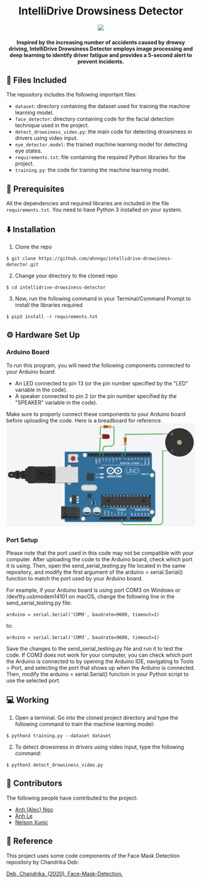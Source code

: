 <h1 align="center">IntelliDrive Drowsiness Detector</h1>

<div align= "center"><img src="https://github.com/ahnngo/intellidrive-drowsiness-detector/blob/main/image/istockphoto-467514262-612x612.jpg"/>
  <h4>Inspired by the increasing number of accidents caused by drowsy driving, IntelliDrive Drowsiness Detector employs image processing and deep learning to identify driver fatigue and provides a 5-second alert to prevent incidents.
  </h4>
</div>


## :file_folder: Files Included

The repository includes the following important files:

- `dataset`: directory containing the dataset used for training the machine learning model.
- `face_detector`: directory containing code for the facial detection technique used in the project.
- `detect_drowsiness_video.py`: the main code for detecting drowsiness in drivers using video input.
- `eye_detector.model`: the trained machine learning model for detecting eye states.
- `requirements.txt`: file containing the required Python libraries for the project.
- `training.py`: the code for training the machine learning model.

## 🔏 Prerequisites

All the dependencies and required libraries are included in the file `requirements.txt`. You need to have Python 3 installed on your system.

## ⬇️ Installation

1. Clone the repo

```
$ git clone https://github.com/ahnngo/intellidrive-drowsiness-detector.git
```

2. Change your directory to the cloned repo 

```
$ cd intellidrive-drowsiness-detector
```

3. Now, run the following command in your Terminal/Command Prompt to install the libraries required

```
$ pip3 install -r requirements.txt
```

## :gear: Hardware Set Up
### Arduino Board
To run this program, you will need the following components connected to your Arduino board:

- An LED connected to pin 13 (or the pin number specified by the "LED" variable in the code).
- A speaker connected to pin 2 (or the pin number specified by the "SPEAKER" variable in the code).

Make sure to properly connect these components to your Arduino board before uploading the code. Here is a breadboard for reference. 
![Breadboard](image/Hardware-Arduino_SetUp.PNG)

### Port Setup

Please note that the port used in this code may not be compatible with your computer. After uploading the code to the Arduino board, check which port it is using. Then, open the send_serial_testing.py file located in the same repository, and modify the first argument of the arduino = serial.Serial() function to match the port used by your Arduino board.

For example, if your Arduino board is using port COM3 on Windows or /dev/tty.usbmodem14101 on macOS, change the following line in the send_serial_testing.py file:

```
arduino = serial.Serial('COM9', baudrate=9600, timeout=1)
```
to:
```
arduino = serial.Serial('COM3', baudrate=9600, timeout=1)
```
Save the changes to the send_serial_testing.py file and run it to test the code. If COM3 does not work for your computer, you can check which port the Arduino is connected to by opening the Arduino IDE, navigating to Tools > Port, and selecting the port that shows up when the Arduino is connected. Then, modify the arduino = serial.Serial() function in your Python script to use the selected port.


## 💻 Working

1. Open a terminal. Go into the cloned project directory and type the following command to train the machine learning model:

```
$ python3 training.py --dataset dataset
```

2. To detect drowsiness in drivers using video input, type the following command:

```
$ python3 detect_drowsiness_video.py
```

## 👷 Contributors

The following people have contributed to the project:

- [Anh (Alec) Ngo](https://github.com/ahnngo)
- [Anh Le](https://github.com/anhle1008)
- [Nelson Xunic](https://github.com/NelsonXunic)

## 💚 Reference
This project uses some code components of the Face Mask Detection repository by Chandrika Deb:

[Deb, Chandrika. (2020). Face-Mask-Detection.](https://github.com/chandrikadeb7/Face-Mask-Detection)
